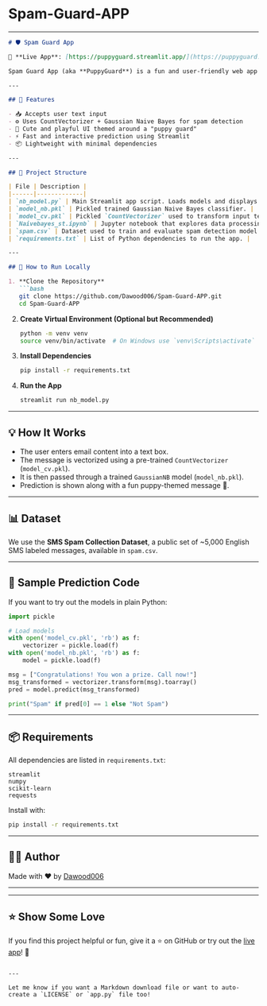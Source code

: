 # Spam-Guard-APP


---

```markdown
# 🛡️ Spam Guard App

🔗 **Live App**: [https://puppyguard.streamlit.app/](https://puppyguard.streamlit.app/)

Spam Guard App (aka **PuppyGuard**) is a fun and user-friendly web app that helps detect email spam using machine learning. Built using **Streamlit** and **scikit-learn**, the app uses a pre-trained model to analyze message content and classify it as *Spam* or *Not Spam*.

---

## 🐾 Features

- 📥 Accepts user text input
- ⚙️ Uses CountVectorizer + Gaussian Naive Bayes for spam detection
- 🎨 Cute and playful UI themed around a "puppy guard"
- ⚡ Fast and interactive prediction using Streamlit
- 📦 Lightweight with minimal dependencies

---

## 📁 Project Structure

| File | Description |
|------|-------------|
| `nb_model.py` | Main Streamlit app script. Loads models and displays the adorable spam detection UI. |
| `model_nb.pkl` | Pickled trained Gaussian Naive Bayes classifier. |
| `model_cv.pkl` | Pickled `CountVectorizer` used to transform input text for prediction. |
| `Naivebayes_st.ipynb` | Jupyter notebook that explores data processing, model training, evaluation, and insights. |
| `spam.csv` | Dataset used to train and evaluate spam detection model. |
| `requirements.txt` | List of Python dependencies to run the app. |

---

## 🚀 How to Run Locally

1. **Clone the Repository**
   ```bash
   git clone https://github.com/Dawood006/Spam-Guard-APP.git
   cd Spam-Guard-APP
   ```

2. **Create Virtual Environment (Optional but Recommended)**
   ```bash
   python -m venv venv
   source venv/bin/activate  # On Windows use `venv\Scripts\activate`
   ```

3. **Install Dependencies**
   ```bash
   pip install -r requirements.txt
   ```

4. **Run the App**
   ```bash
   streamlit run nb_model.py
   ```

---

## 💡 How It Works

- The user enters email content into a text box.
- The message is vectorized using a pre-trained `CountVectorizer` (`model_cv.pkl`).
- It is then passed through a trained `GaussianNB` model (`model_nb.pkl`).
- Prediction is shown along with a fun puppy-themed message 🐶.

---

## 📊 Dataset

We use the **SMS Spam Collection Dataset**, a public set of ~5,000 English SMS labeled messages, available in `spam.csv`.

---

## 🧠 Sample Prediction Code

If you want to try out the models in plain Python:

```python
import pickle

# Load models
with open('model_cv.pkl', 'rb') as f:
    vectorizer = pickle.load(f)
with open('model_nb.pkl', 'rb') as f:
    model = pickle.load(f)

msg = ["Congratulations! You won a prize. Call now!"]
msg_transformed = vectorizer.transform(msg).toarray()
pred = model.predict(msg_transformed)

print("Spam" if pred[0] == 1 else "Not Spam")
```

---

## 📦 Requirements

All dependencies are listed in `requirements.txt`:

```
streamlit
numpy
scikit-learn
requests
```

Install with:

```bash
pip install -r requirements.txt
```

---

## 👨‍💻 Author

Made with ❤️ by [Dawood006](https://github.com/Dawood006)

---


---

## ⭐ Show Some Love

If you find this project helpful or fun, give it a ⭐ on GitHub or try out the [live app](https://puppyguard.streamlit.app/)! 🐾
```

---

Let me know if you want a Markdown download file or want to auto-create a `LICENSE` or `app.py` file too!
